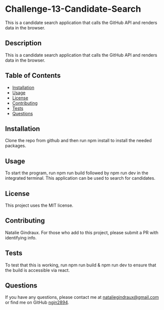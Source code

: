 # Challenge-13-Candidate-Search
This is a candidate search application that calls the GitHub API and renders data in the browser.

## Description
This is a candidate search application that calls the GitHub API and renders data in the browser.

## Table of Contents
- [Installation](#installation)
- [Usage](#usage)
- [License](#license)
- [Contributing](#contributing)
- [Tests](#tests)
- [Questions](#questions)

## Installation
Clone the repo from github and then run npm install to install the needed packages. 

## Usage
To start the program, run npm run build followed by npm run dev in the integrated terminal. This application can be used to search for candidates. 

## License
This project uses the MIT license.

## Contributing
Natalie Gindraux. For those who add to this project, please submit a PR with identifying info.

## Tests
To test that this is working, run npm run build & npm run dev to ensure that the build is accessible via react. 

## Questions
If you have any questions, please contact me at [nataliegindraux@gmail.com](mailto:nataliegindraux@gmail.com) or find me on GitHub [ngin2894](https://github.com/ngin2894).
